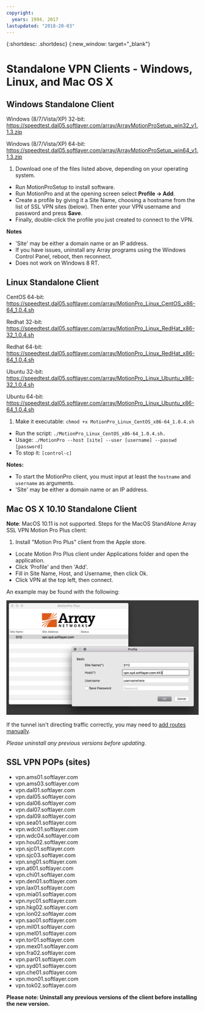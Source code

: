 ```yaml
---
copyright:
  years: 1994, 2017
lastupdated: "2018-20-03"
---
```


{:shortdesc: .shortdesc}
{:new_window: target="_blank"}

# Standalone VPN Clients - Windows, Linux, and Mac OS X

## Windows Standalone Client

Windows (8/7/Vista/XP) 32-bit:  https://speedtest.dal05.softlayer.com/array/ArrayMotionProSetup_win32_v1.1.3.zip

Windows (8/7/Vista/XP) 64-bit:  https://speedtest.dal05.softlayer.com/array/ArrayMotionProSetup_win64_v1.1.3.zip

1. Download one of the files listed above, depending on your operating system.
* Run MotionProSetup to install software.
* Run MotionPro and at the opening screen select **Profile -> Add**.
* Create a profile by giving it a Site Name, choosing a hostname from the list of SSL VPN sites (below). Then enter your VPN username and password and press **Save**.
* Finally, double-click the profile you just created to connect to the VPN.

**Notes**
 * 'Site' may be either a domain name or an IP address.
 * If you have issues, uninstall any Array programs using the Windows Control Panel, reboot, then reconnect.
 * Does not work on Windows 8 RT.

## Linux Standalone Client

CentOS 64-bit: https://speedtest.dal05.softlayer.com/array/MotionPro_Linux_CentOS_x86-64_1.0.4.sh

Redhat 32-bit: https://speedtest.dal05.softlayer.com/array/MotionPro_Linux_RedHat_x86-32_1.0.4.sh

Redhat 64-bit: https://speedtest.dal05.softlayer.com/array/MotionPro_Linux_RedHat_x86-64_1.0.4.sh

Ubuntu 32-bit: https://speedtest.dal05.softlayer.com/array/MotionPro_Linux_Ubuntu_x86-32_1.0.4.sh

Ubuntu 64-bit: https://speedtest.dal05.softlayer.com/array/MotionPro_Linux_Ubuntu_x86-64_1.0.4.sh

1. Make it executable: `chmod +x MotionPro_Linux_CentOS_x86-64_1.0.4.sh`
* Run the script:  `./MotionPro_Linux_CentOS_x86-64_1.0.4.sh.`
* Usage:  `./MotionPro --host [site] --user [username] --passwd [password]`
* To stop it:  `[control-c]`

**Notes:**  
 * To start the MotionPro client, you must input at least the `hostname` and `username` as arguments.
 * 'Site' may be either a domain name or an IP address.

## Mac OS X 10.10 Standalone Client

**Note**: MacOS 10.11 is not supported. 
Steps for the MacOS StandAlone Array SSL VPN Motion Pro Plus client:

1. Install "Motion Pro Plus" client from the Apple store.
* Locate Motion Pro Plus client under Applications folder and open the application.
* Click 'Profile' and then 'Add'.
* Fill in Site Name, Host, and Username, then click Ok.
* Click VPN at the top left, then connect.

An example may be found with the following:

![Figure 1](images/snip20170425_1.png)

If the tunnel isn't directing traffic correctly, you may need to [add routes manually](https://discussions.apple.com/thread/2735376).

*Please uninstall any previous versions before updating.*

## SSL VPN POPs (sites)

* vpn.ams01.softlayer.com
* vpn.ams03.softlayer.com
* vpn.dal01.softlayer.com
* vpn.dal05.softlayer.com
* vpn.dal06.softlayer.com
* vpn.dal07.softlayer.com
* vpn.dal09.softlayer.com
* vpn.sea01.softlayer.com
* vpn.wdc01.softlayer.com
* vpn.wdc04.softlayer.com
* vpn.hou02.softlayer.com
* vpn.sjc01.softlayer.com
* vpn.sjc03.softlayer.com
* vpn.sng01.softlayer.com
* vpn.atl01.softlayer.com
* vpn.chi01.softlayer.com
* vpn.den01.softlayer.com
* vpn.lax01.softlayer.com
* vpn.mia01.softlayer.com
* vpn.nyc01.softlayer.com
* vpn.hkg02.softlayer.com
* vpn.lon02.softlayer.com
* vpn.sao01.softlayer.com
* vpn.mil01.softlayer.com
* vpn.mel01.softlayer.com
* vpn.tor01.softlayer.com
* vpn.mex01.softlayer.com
* vpn.fra02.softlayer.com
* vpn.par01.softlayer.com
* vpn.syd01.softlayer.com
* vpn.che01.softlayer.com
* vpn.mon01.softlayer.com
* vpn.tok02.softlayer.com


**Please note: Uninstall any previous versions of the client before installing the new version.**
